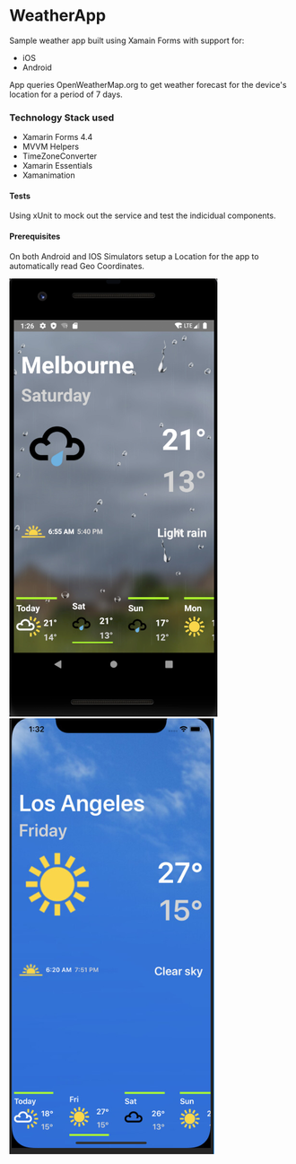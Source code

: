 # WeatherApp
Sample weather app built using Xamain Forms with support for:

- iOS
- Android

App queries OpenWeatherMap.org to get weather forecast for the device's location for a period of 7 days.

### Technology Stack used
- Xamarin Forms 4.4
- MVVM Helpers
- TimeZoneConverter
- Xamarin Essentials
- Xamanimation

#### Tests
Using xUnit to mock out the service and test the indicidual components.

#### Prerequisites
On both Android and IOS Simulators setup a Location for the app to automatically read Geo Coordinates.

![File](file.png) ![File2](file2.png)